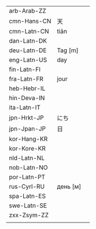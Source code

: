 | | | |
|-|-|-|
| arb-Arab-ZZ |  |  |
| cmn-Hans-CN | 天 |  |
| cmn-Latn-CN | tiān |  |
| dan-Latn-DK |  |  |
| deu-Latn-DE | Tag [m] |  |
| eng-Latn-US | day |  |
| fin-Latn-FI |  |  |
| fra-Latn-FR | jour |  |
| heb-Hebr-IL |  |  |
| hin-Deva-IN |  |  |
| ita-Latn-IT |  |  |
| jpn-Hrkt-JP | にち |  |
| jpn-Jpan-JP | 日 |  |
| kor-Hang-KR |  |  |
| kor-Kore-KR |  |  |
| nld-Latn-NL |  |  |
| nob-Latn-NO |  |  |
| por-Latn-PT |  |  |
| rus-Cyrl-RU | день [м] |  |
| spa-Latn-ES |  |  |
| swe-Latn-SE |  |  |
| zxx-Zsym-ZZ |  |  |
|  |  |  |
